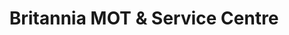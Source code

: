 ---
title: "Britannia MOT & Service Centre"
url: /high-wycombe/britannia-mot-and-service-centre/
shop: car repair
---